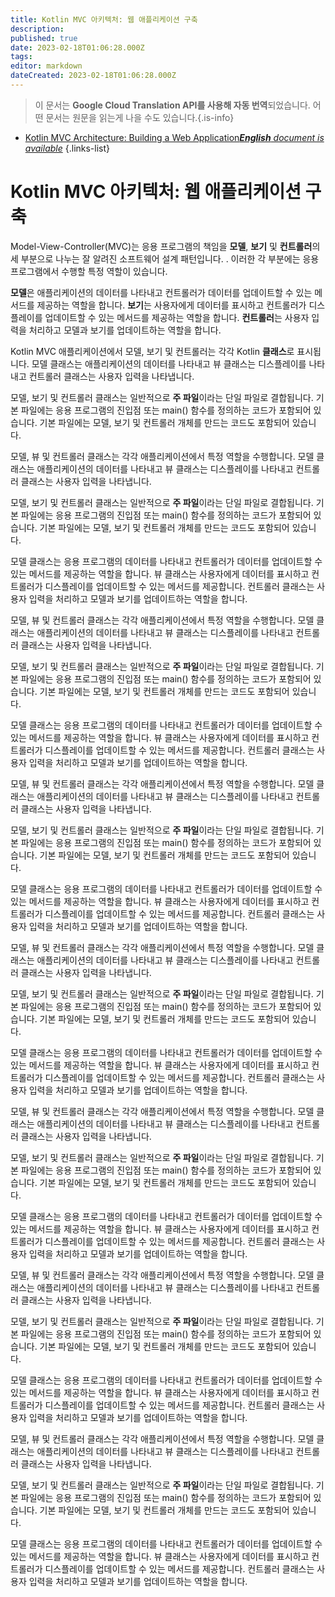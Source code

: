```yaml
---
title: Kotlin MVC 아키텍처: 웹 애플리케이션 구축
description: 
published: true
date: 2023-02-18T01:06:28.000Z
tags: 
editor: markdown
dateCreated: 2023-02-18T01:06:28.000Z
---
```


> 이 문서는 **Google Cloud Translation API를 사용해 자동 번역**되었습니다.
어떤 문서는 원문을 읽는게 나을 수도 있습니다.{.is-info}



- [Kotlin MVC Architecture: Building a Web Application***English** document is available*](/en/Knowledge-base/Kotlin/kotlin-mvc-architecture-building-a-web-application)
{.links-list}


# Kotlin MVC 아키텍처: 웹 애플리케이션 구축

Model-View-Controller(MVC)는 응용 프로그램의 책임을 **모델**, **보기** 및 **컨트롤러**의 세 부분으로 나누는 잘 알려진 소프트웨어 설계 패턴입니다. . 이러한 각 부분에는 응용 프로그램에서 수행할 특정 역할이 있습니다.

**모델**은 애플리케이션의 데이터를 나타내고 컨트롤러가 데이터를 업데이트할 수 있는 메서드를 제공하는 역할을 합니다. **보기**는 사용자에게 데이터를 표시하고 컨트롤러가 디스플레이를 업데이트할 수 있는 메서드를 제공하는 역할을 합니다. **컨트롤러**는 사용자 입력을 처리하고 모델과 보기를 업데이트하는 역할을 합니다.

Kotlin MVC 애플리케이션에서 모델, 보기 및 컨트롤러는 각각 Kotlin **클래스**로 표시됩니다. 모델 클래스는 애플리케이션의 데이터를 나타내고 뷰 클래스는 디스플레이를 나타내고 컨트롤러 클래스는 사용자 입력을 나타냅니다.

모델, 보기 및 컨트롤러 클래스는 일반적으로 **주 파일**이라는 단일 파일로 결합됩니다. 기본 파일에는 응용 프로그램의 진입점 또는 main() 함수를 정의하는 코드가 포함되어 있습니다. 기본 파일에는 모델, 보기 및 컨트롤러 개체를 만드는 코드도 포함되어 있습니다.

모델, 뷰 및 컨트롤러 클래스는 각각 애플리케이션에서 특정 역할을 수행합니다. 모델 클래스는 애플리케이션의 데이터를 나타내고 뷰 클래스는 디스플레이를 나타내고 컨트롤러 클래스는 사용자 입력을 나타냅니다.

모델, 보기 및 컨트롤러 클래스는 일반적으로 **주 파일**이라는 단일 파일로 결합됩니다. 기본 파일에는 응용 프로그램의 진입점 또는 main() 함수를 정의하는 코드가 포함되어 있습니다. 기본 파일에는 모델, 보기 및 컨트롤러 개체를 만드는 코드도 포함되어 있습니다.

모델 클래스는 응용 프로그램의 데이터를 나타내고 컨트롤러가 데이터를 업데이트할 수 있는 메서드를 제공하는 역할을 합니다. 뷰 클래스는 사용자에게 데이터를 표시하고 컨트롤러가 디스플레이를 업데이트할 수 있는 메서드를 제공합니다. 컨트롤러 클래스는 사용자 입력을 처리하고 모델과 보기를 업데이트하는 역할을 합니다.

모델, 뷰 및 컨트롤러 클래스는 각각 애플리케이션에서 특정 역할을 수행합니다. 모델 클래스는 애플리케이션의 데이터를 나타내고 뷰 클래스는 디스플레이를 나타내고 컨트롤러 클래스는 사용자 입력을 나타냅니다.

모델, 보기 및 컨트롤러 클래스는 일반적으로 **주 파일**이라는 단일 파일로 결합됩니다. 기본 파일에는 응용 프로그램의 진입점 또는 main() 함수를 정의하는 코드가 포함되어 있습니다. 기본 파일에는 모델, 보기 및 컨트롤러 개체를 만드는 코드도 포함되어 있습니다.

모델 클래스는 응용 프로그램의 데이터를 나타내고 컨트롤러가 데이터를 업데이트할 수 있는 메서드를 제공하는 역할을 합니다. 뷰 클래스는 사용자에게 데이터를 표시하고 컨트롤러가 디스플레이를 업데이트할 수 있는 메서드를 제공합니다. 컨트롤러 클래스는 사용자 입력을 처리하고 모델과 보기를 업데이트하는 역할을 합니다.

모델, 뷰 및 컨트롤러 클래스는 각각 애플리케이션에서 특정 역할을 수행합니다. 모델 클래스는 애플리케이션의 데이터를 나타내고 뷰 클래스는 디스플레이를 나타내고 컨트롤러 클래스는 사용자 입력을 나타냅니다.

모델, 보기 및 컨트롤러 클래스는 일반적으로 **주 파일**이라는 단일 파일로 결합됩니다. 기본 파일에는 응용 프로그램의 진입점 또는 main() 함수를 정의하는 코드가 포함되어 있습니다. 기본 파일에는 모델, 보기 및 컨트롤러 개체를 만드는 코드도 포함되어 있습니다.

모델 클래스는 응용 프로그램의 데이터를 나타내고 컨트롤러가 데이터를 업데이트할 수 있는 메서드를 제공하는 역할을 합니다. 뷰 클래스는 사용자에게 데이터를 표시하고 컨트롤러가 디스플레이를 업데이트할 수 있는 메서드를 제공합니다. 컨트롤러 클래스는 사용자 입력을 처리하고 모델과 보기를 업데이트하는 역할을 합니다.

모델, 뷰 및 컨트롤러 클래스는 각각 애플리케이션에서 특정 역할을 수행합니다. 모델 클래스는 애플리케이션의 데이터를 나타내고 뷰 클래스는 디스플레이를 나타내고 컨트롤러 클래스는 사용자 입력을 나타냅니다.

모델, 보기 및 컨트롤러 클래스는 일반적으로 **주 파일**이라는 단일 파일로 결합됩니다. 기본 파일에는 응용 프로그램의 진입점 또는 main() 함수를 정의하는 코드가 포함되어 있습니다. 기본 파일에는 모델, 보기 및 컨트롤러 개체를 만드는 코드도 포함되어 있습니다.

모델 클래스는 응용 프로그램의 데이터를 나타내고 컨트롤러가 데이터를 업데이트할 수 있는 메서드를 제공하는 역할을 합니다. 뷰 클래스는 사용자에게 데이터를 표시하고 컨트롤러가 디스플레이를 업데이트할 수 있는 메서드를 제공합니다. 컨트롤러 클래스는 사용자 입력을 처리하고 모델과 보기를 업데이트하는 역할을 합니다.

모델, 뷰 및 컨트롤러 클래스는 각각 애플리케이션에서 특정 역할을 수행합니다. 모델 클래스는 애플리케이션의 데이터를 나타내고 뷰 클래스는 디스플레이를 나타내고 컨트롤러 클래스는 사용자 입력을 나타냅니다.

모델, 보기 및 컨트롤러 클래스는 일반적으로 **주 파일**이라는 단일 파일로 결합됩니다. 기본 파일에는 응용 프로그램의 진입점 또는 main() 함수를 정의하는 코드가 포함되어 있습니다. 기본 파일에는 모델, 보기 및 컨트롤러 개체를 만드는 코드도 포함되어 있습니다.

모델 클래스는 응용 프로그램의 데이터를 나타내고 컨트롤러가 데이터를 업데이트할 수 있는 메서드를 제공하는 역할을 합니다. 뷰 클래스는 사용자에게 데이터를 표시하고 컨트롤러가 디스플레이를 업데이트할 수 있는 메서드를 제공합니다. 컨트롤러 클래스는 사용자 입력을 처리하고 모델과 보기를 업데이트하는 역할을 합니다.

모델, 뷰 및 컨트롤러 클래스는 각각 애플리케이션에서 특정 역할을 수행합니다. 모델 클래스는 애플리케이션의 데이터를 나타내고 뷰 클래스는 디스플레이를 나타내고 컨트롤러 클래스는 사용자 입력을 나타냅니다.

모델, 보기 및 컨트롤러 클래스는 일반적으로 **주 파일**이라는 단일 파일로 결합됩니다. 기본 파일에는 응용 프로그램의 진입점 또는 main() 함수를 정의하는 코드가 포함되어 있습니다. 기본 파일에는 모델, 보기 및 컨트롤러 개체를 만드는 코드도 포함되어 있습니다.

모델 클래스는 응용 프로그램의 데이터를 나타내고 컨트롤러가 데이터를 업데이트할 수 있는 메서드를 제공하는 역할을 합니다. 뷰 클래스는 사용자에게 데이터를 표시하고 컨트롤러가 디스플레이를 업데이트할 수 있는 메서드를 제공합니다. 컨트롤러 클래스는 사용자 입력을 처리하고 모델과 보기를 업데이트하는 역할을 합니다.

모델, 뷰 및 컨트롤러 클래스는 각각 애플리케이션에서 특정 역할을 수행합니다. 모델 클래스는 애플리케이션의 데이터를 나타내고 뷰 클래스는 디스플레이를 나타내고 컨트롤러 클래스는 사용자 입력을 나타냅니다.

모델, 보기 및 컨트롤러 클래스는 일반적으로 **주 파일**이라는 단일 파일로 결합됩니다. 기본 파일에는 응용 프로그램의 진입점 또는 main() 함수를 정의하는 코드가 포함되어 있습니다. 기본 파일에는 모델, 보기 및 컨트롤러 개체를 만드는 코드도 포함되어 있습니다.

모델 클래스는 응용 프로그램의 데이터를 나타내고 컨트롤러가 데이터를 업데이트할 수 있는 메서드를 제공하는 역할을 합니다. 뷰 클래스는 사용자에게 데이터를 표시하고 컨트롤러가 디스플레이를 업데이트할 수 있는 메서드를 제공합니다. 컨트롤러 클래스는 사용자 입력을 처리하고 모델과 보기를 업데이트하는 역할을 합니다.